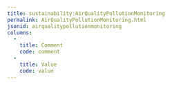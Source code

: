 ```yaml
---
title: sustainability:AirQualityPollutionMonitoring
permalink: AirQualityPollutionMonitoring.html
jsonid: airqualitypollutionmonitoring
columns:
  - 
    title: Comment
    code: comment
  - 
    title: Value
    code: value
---
```

